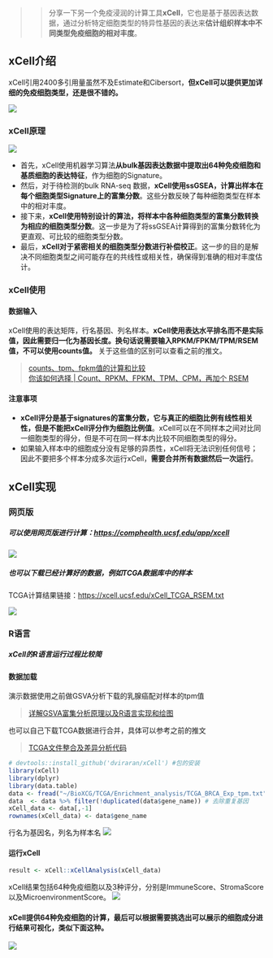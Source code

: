 >> 分享一下另一个免疫浸润的计算工具**xCell**，它也是基于基因表达数据，通过分析特定细胞类型的特异性基因的表达来**估计组织样本中不同类型免疫细胞的相对丰度**。


## xCell介绍

xCell引用2400多引用量虽然不及Estimate和Cibersort，**但xCell可以提供更加详细的免疫细胞类型，还是很不错的。**

![](https://files.mdnice.com/user/23696/736f710c-8da1-4a09-919c-4b631718df6b.png)

### xCell原理

![](https://files.mdnice.com/user/23696/ebc71de1-36ec-4822-a797-4e85bee46331.png)

- 首先，xCell使用机器学习算法**从bulk基因表达数据中提取出64种免疫细胞和基质细胞的表达特征**，作为细胞的Signature。
- 然后，对于待检测的bulk RNA-seq 数据，**xCell使用ssGSEA，计算出样本在每个细胞类型Signature上的富集分数**。这些分数反映了每种细胞类型在样本中的相对丰度。
- 接下来，**xCell使用特别设计的算法，将样本中各种细胞类型的富集分数转换为相应的细胞类型分数**。这一步是为了将ssGSEA计算得到的富集分数转化为更直观、可比较的细胞类型分数。
- 最后，**xCell对于紧密相关的细胞类型分数进行补偿校正**。这一步的目的是解决不同细胞类型之间可能存在的共线性或相关性，确保得到准确的相对丰度估计。

### xCell使用

#### 数据输入
xCell使用的表达矩阵，行名基因、列名样本。**xCell使用表达水平排名而不是实际值，因此需要归一化为基因长度。换句话说需要输入RPKM/FPKM/TPM/RSEM值，不可以使用counts值。** 关于这些值的区别可以查看之前的推文。
>[counts、tpm、fpkm值的计算和比较](https://mp.weixin.qq.com/s?__biz=Mzg2NjYzNjQ4Ng==&mid=2247485635&idx=2&sn=95c448e9bb5eba4d83b18ac5ed4a41ad&chksm=ce468f6af931067c90920b40872694a5e5b1aeaa03bded488523b6423c1ec4be1870b4836b1b&token=31729369&lang=zh_CN#rd)             
>[你该如何选择 | Count、RPKM、FPKM、TPM、CPM，再加个 RSEM](https://mp.weixin.qq.com/s?__biz=Mzg2NjYzNjQ4Ng==&mid=2247487005&idx=1&sn=5f28488ce35306a7f1865938d6450c5a&chksm=ce4689b4f93100a2d37622172ea8fff5474741835ff5b6fa2b0052a803e7cda0ce91f9f3ea81&token=31729369&lang=zh_CN#rd)

#### 注意事项
- **xCell评分是基于signatures的富集分数，它与真正的细胞比例有线性相关性，但是不能把xCell评分作为细胞比例值**。xCell可以在不同样本之间对比同一细胞类型的得分，但是不可在同一样本内比较不同细胞类型的得分。
- 如果输入样本中的细胞成分没有足够的异质性，xCell将无法识别任何信号；因此不要把多个样本分成多次运行xCell，**需要合并所有数据然后一次运行**。

## xCell实现

### 网页版
##### 可以使用网页版进行计算：https://comphealth.ucsf.edu/app/xcell
![](https://files.mdnice.com/user/23696/b61cb937-a6e4-4c1c-b914-381371478046.png)
##### 也可以下载已经计算好的数据，例如TCGA数据库中的样本
TCGA计算结果链接：https://xcell.ucsf.edu/xCell_TCGA_RSEM.txt

![](https://files.mdnice.com/user/23696/295b808c-346c-40ee-a5ca-5c60dc874110.png)

### R语言
##### xCell的R语言运行过程比较简

#### 数据加载
演示数据使用之前做GSVA分析下载的乳腺癌配对样本的tpm值
>[详解GSVA富集分析原理以及R语言实现和绘图](https://mp.weixin.qq.com/s?__biz=Mzg2NjYzNjQ4Ng==&mid=2247486073&idx=1&sn=9ce19b4e541b654b78ba15cb6ab2ab1e&chksm=ce468dd0f93104c61f1ad38f7203ab7642b4f222b756167337b4bd21cece420725cacfc28f73&token=31729369&lang=zh_CN#rd)

也可以自己下载TCGA数据进行合并，具体可以参考之前的推文
> [TCGA文件整合及差异分析代码](https://mp.weixin.qq.com/s?__biz=Mzg2NjYzNjQ4Ng==&mid=2247485635&idx=3&sn=d09dce29ed4454e54500eb604c674a6e&chksm=ce468f6af931067c9f6c7bdd6a547ef48c1fb7ef01dae1f59e567c756f092e7d128c26dac469&token=31729369&lang=zh_CN#rd)

```r
# devtools::install_github('dviraran/xCell') #包的安装
library(xCell)
library(dplyr)
library(data.table)
data <- fread("~/BioXCG/TCGA/Enrichment_analysis/TCGA_BRCA_Exp_tpm.txt",data.table = F)
data  <- data %>% filter(!duplicated(data$gene_name)) # 去除重复基因
xCell_data <- data[,-1]
rownames(xCell_data) <- data$gene_name
```
行名为基因名，列名为样本名
![](https://files.mdnice.com/user/23696/4e39c97e-6f0b-464a-865b-80c261f10a0d.png)

#### 运行xCell
```r
result <- xCell::xCellAnalysis(xCell_data)
```
xCell结果包括64种免疫细胞以及3种评分，分别是ImmuneScore、StromaScore以及MicroenvironmentScore。
![](https://files.mdnice.com/user/23696/a16be7f7-ca55-4cbe-82ec-389431c7bcfa.png)

#### xCell提供64种免疫细胞的计算，最后可以根据需要挑选出可以展示的细胞成分进行结果可视化，类似下面这种。

![](https://files.mdnice.com/user/23696/23dd242f-9271-42b0-a7fa-f110433e8be7.png)
